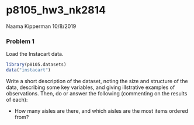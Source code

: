 p8105\_hw3\_nk2814
================
Naama Kipperman
10/8/2019

### Problem 1

Load the Instacart data.

``` r
library(p8105.datasets)
data("instacart")
```

Write a short description of the dataset, noting the size and structure
of the data, describing some key variables, and giving illstrative
examples of observations. Then, do or answer the following (commenting
on the results of each):

  - How many aisles are there, and which aisles are the most items
    ordered from?
